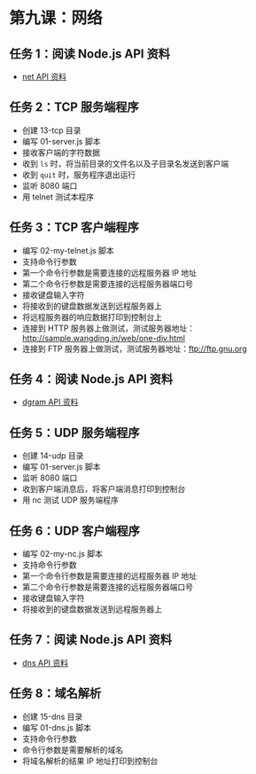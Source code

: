 # 第九课：网络

## 任务 1：阅读 Node.js API 资料

- [net API 资料](http://nodejs.cn/api/net.html)  

## 任务 2：TCP 服务端程序

- 创建 13-tcp 目录
- 编写 01-server.js 脚本  
- 接收客户端的字符数据
- 收到 `ls` 时，将当前目录的文件名以及子目录名发送到客户端
- 收到 `quit` 时，服务程序退出运行
- 监听 8080 端口
- 用 telnet 测试本程序

## 任务 3：TCP 客户端程序

- 编写 02-my-telnet.js 脚本
- 支持命令行参数
- 第一个命令行参数是需要连接的远程服务器 IP 地址
- 第二个命令行参数是需要连接的远程服务器端口号
- 接收键盘输入字符
- 将接收到的键盘数据发送到远程服务器上
- 将远程服务器的响应数据打印到控制台上
- 连接到 HTTP 服务器上做测试，测试服务器地址：http://sample.wangding.in/web/one-div.html
- 连接到 FTP 服务器上做测试，测试服务器地址：ftp://ftp.gnu.org

## 任务 4：阅读 Node.js API 资料

- [dgram API 资料](http://nodejs.cn/api/dgram.html)  

## 任务 5：UDP 服务端程序

- 创建 14-udp 目录  
- 编写 01-server.js 脚本
- 监听 8080 端口
- 收到客户端消息后，将客户端消息打印到控制台
- 用 nc 测试 UDP 服务端程序

## 任务 6：UDP 客户端程序

- 编写 02-my-nc.js 脚本
- 支持命令行参数
- 第一个命令行参数是需要连接的远程服务器 IP 地址
- 第二个命令行参数是需要连接的远程服务器端口号
- 接收键盘输入字符
- 将接收到的键盘数据发送到远程服务器上

## 任务 7：阅读 Node.js API 资料

- [dns API 资料](http://nodejs.cn/api/dns.html)

## 任务 8：域名解析

- 创建 15-dns 目录
- 编写 01-dns.js 脚本  
- 支持命令行参数
- 命令行参数是需要解析的域名
- 将域名解析的结果 IP 地址打印到控制台

